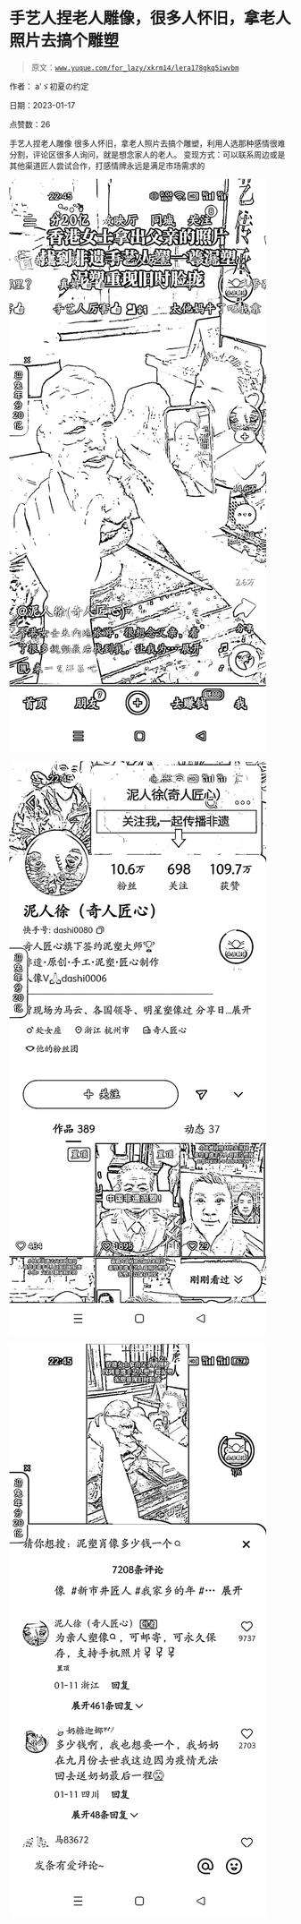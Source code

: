 # 手艺人捏老人雕像，很多人怀旧，拿老人照片去搞个雕塑

> 原文：[`www.yuque.com/for_lazy/xkrm14/lera178gkq5iwvbm`](https://www.yuque.com/for_lazy/xkrm14/lera178gkq5iwvbm)

作者： a'ゞ初夏の约定 

日期：2023-01-17 

点赞数：26 

手艺人捏老人雕像 很多人怀旧，拿老人照片去搞个雕塑，利用人选那种感情很难分割，评论区很多人询问，就是想念家人的老人。 变现方式：可以联系周边或是其他渠道匠人尝试合作，打感情牌永远是满足市场需求的 

![](img/70c0209d53f3f03fbe7fdd073ff380c8.png) 

![](img/4e05dbdbe1acb4f2c857c448dd4d4719.png) 

![](img/c2281fe75e68f8e652d1f313b6fea69b.png) 

